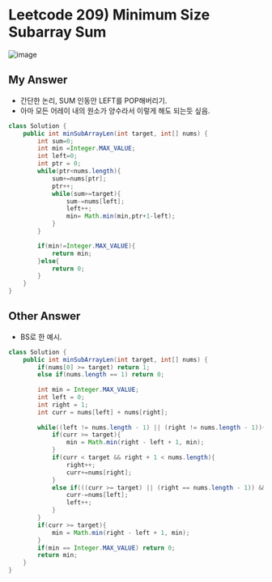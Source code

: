 # Leetcode 209) Minimum Size Subarray Sum

![image](https://user-images.githubusercontent.com/37058233/135694202-50918428-acb2-40c6-bcb3-2b94b35bd562.png)

## My Answer

- 간단한 논리, SUM 인동안 LEFT를 POP해버리기.
- 아마 모든 어레이 내의 원소가 양수라서 이렇게 해도 되는듯 싶음.

```java
class Solution {
    public int minSubArrayLen(int target, int[] nums) {
        int sum=0;
        int min =Integer.MAX_VALUE;
        int left=0;
        int ptr = 0;
        while(ptr<nums.length){
            sum+=nums[ptr];
            ptr++;
            while(sum>=target){
                sum-=nums[left];
                left++;
                min= Math.min(min,ptr+1-left);
            }
        }

        if(min!=Integer.MAX_VALUE){
            return min;
        }else{
            return 0;
        }
    }
}
```

## Other Answer

- BS로 한 예시.

```java
class Solution {
    public int minSubArrayLen(int target, int[] nums) {
        if(nums[0] >= target) return 1;
        else if(nums.length == 1) return 0;
        
        int min = Integer.MAX_VALUE;
        int left = 0;
        int right = 1;
        int curr = nums[left] + nums[right];
        
        while((left != nums.length - 1) || (right != nums.length - 1)){
            if(curr >= target){
                min = Math.min(right - left + 1, min);
            }
            if(curr < target && right + 1 < nums.length){
                right++;
                curr+=nums[right];
            }
            else if(((curr >= target) || (right == nums.length - 1)) && left + 1 < nums.length){
                curr-=nums[left];
                left++;
            }
        }
        if(curr >= target){
            min = Math.min(right - left + 1, min);
        }
        if(min == Integer.MAX_VALUE) return 0;
        return min;
    }
}
```

